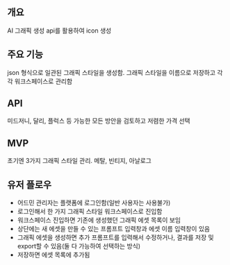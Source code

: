## 개요
AI 그래픽 생성 api를 활용하여 icon 생성

## 주요 기능
json 형식으로 일관된 그래픽 스타일을 생성함. 그래픽 스타일을 이름으로 저장하고 각각 워크스페이스로 관리함

## API
미드저니, 달리, 플럭스 등 가능한 모든 방안을 검토하고 저렴한 가격 선택

## MVP
초기엔 3가지 그래픽 스타일 관리. 메탈, 빈티지, 아날로그

## 유저 플로우
- 어드민 관리자는 플랫폼에 로그인함(일반 사용자는 사용불가)
- 로그인해서 한 가지 그래픽 스타일 워크스페이스로 진입함
- 워크스페이스 진입하면 기존에 생성했던 그래픽 에셋 목록이 보임
- 상단에는 새 에셋을 만들 수 있는 프롬프트 입력창과 에셋 이름 입력창이 있음
- 그래픽 에셋을 생성하면 추가 프롬프트를 입력해서 수정하거나, 결과를 저장 및 export할 수 있음(둘 다 가능하여 선택하는 방식)
- 저장하면 에셋 목록에 추가됨
